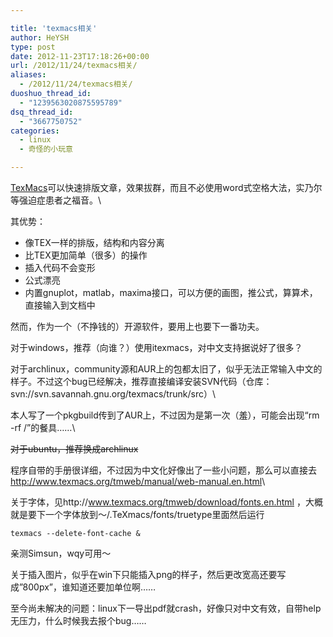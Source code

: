```yaml
---

title: 'texmacs相关'
author: HeYSH
type: post
date: 2012-11-23T17:18:26+00:00
url: /2012/11/24/texmacs相关/
aliases:
  - /2012/11/24/texmacs相关/
duoshuo_thread_id:
  - "1239563020875595789"
dsq_thread_id:
  - "3667750752"
categories:
  - linux
  - 奇怪的小玩意

---
```

[TexMacs](http://www.texmacs.org/ "TexMacs")可以快速排版文章，效果拔群，而且不必使用word式空格大法，实乃尔等强迫症患者之福音。\

其优势：

-   像TEX一样的排版，结构和内容分离
-   比TEX更加简单（很多）的操作
-   插入代码不会变形
-   公式漂亮
-   内置gnuplot，matlab，maxima接口，可以方便的画图，推公式，算算术，直接输入到文档中

然而，作为一个（不挣钱的）开源软件，要用上也要下一番功夫。

对于windows，推荐（向谁？）使用itexmacs，对中文支持据说好了很多？

对于archlinux，community源和AUR上的包都太旧了，似乎无法正常输入中文的样子。不过这个bug已经解决，推荐直接编译安装SVN代码（仓库：svn://svn.savannah.gnu.org/texmacs/trunk/src）\

本人写了一个pkgbuild传到了AUR上，不过因为是第一次（羞），可能会出现“rm -rf /”的餐具……\

~~对于ubuntu，推荐换成archlinux~~

程序自带的手册很详细，不过因为中文化好像出了一些小问题，那么可以直接去<http://www.texmacs.org/tmweb/manual/web-manual.en.html>\

关于字体，见http://www.texmacs.org/tmweb/download/fonts.en.html ，大概就是要下一个字体放到～/.TeXmacs/fonts/truetype里面然后运行

``` 
texmacs --delete-font-cache &
```

亲测Simsun，wqy可用～

关于插入图片，似乎在win下只能插入png的样子，然后更改宽高还要写成”800px”，谁知道还要加单位啊……

至今尚未解决的问题：linux下一导出pdf就crash，好像只对中文有效，自带help无压力，什么时候我去报个bug……

